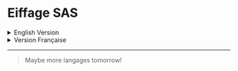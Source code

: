 # Eiffage SAS

<details>
<Summary>English Version</Summary>

## Welcome to my internship section at Eiffage SAS!

So, during my first year of my French Senior technician certificate, I needed to do an internship. So the company Eiffage SAS was kind enough to accept me inside their teams to do some databases and IT management. 

During this traineeship, I've worked with two teams. The first has a mission to update a software made for on-field workers who worked to maintain mobile network antennas all over France. Mine was to get the reports of workers to check if in the reports there is anything new to the database, and if I observe something different, make the modification to put the database up-to-date. I've also done some Excel macros to help office workers who get a lot of different information from reports in different Excel sheets to make all this information in only one proper Excel sheet.

> I've done for three weeks, and after I have switched to another team to learn as much as I could.

For the other team, it was an IT team, whose job was very intense due to the agency switching companies from SNEF Telecom to Eiffage. So their main priorities were to change everything server-wise in the different agencies bought all over France. For the switch, I could see how they worked to change the local server and exchange with different agencies and professionals. I could also see them working on the maintenance of the local server and on issues that could affect employees. As for myself, I've mainly worked on to help on every issue, IT-wise, that could happen inside the agency, like helping employees when something doesn't work on a computer, renewing licenses keys, helping to understand how devices work, etc. The main thing that I've done was to recover the pre-made website named GLPI which is open-source, to put it on the local server. It was used as a ticketing solution to send issue-regard messages to network admin to treat every problem that could happen in the company. I've linked it to the Active Directory to permit employees to connect with their Windows logs. I've also changed the source code to make it appear with Eiffage colors and logo.

>***GLPI Webisite with Eiffage colors wich looks really cool!***

![GLPI Website with Eiffage colors which looks really cool!](https://github.com/leandrePerret/Portfolio/blob/EiffageSAS/GLPI.jpg)

And so that's all concerning my internship !

## Resource

The only resource that I've got is my internship report, which is brought in the files on this branch; you can check it up here!

***I've only got a French version of it; maybe someday there's going to be an English version, but I don't think.***

*So that's all for this branch; if you have any questions or want to talk about it, don't hesitate to contact me!*
</Details>


<details>
<Summary>Version Française</Summary>

## Bienvenue dans la section de mon stage chez Eiffage SAS!

Lors de ma première année de brevet de technicien supérieur français, j'ai eu besoin de faire un stage pour conclure mon année. La société Eiffage SAS a donc eu la gentillesse de m'accueillir au sein de ses équipes pour effectuer des travaux sur des bases de données et de gestion de réseau et matériels informatiques. 

Au cours de ce stage, j'ai travaillé avec deux équipes. La première avait pour mission de mettre à jour un logiciel destiné aux ouvriers de terrain qui travaillaient à l'entretien des antennes de réseau mobile dans toute la France. Ma tâche consistait à recevoir les rapports des travailleurs pour vérifier s'il y avait du nouveau dans la base de données, et si j'observais quelque chose de différent, je faisais les modifications nécessaires pour mettre la base de données à jour. J'ai également créé des macros Excel pour aider les employés de bureau qui reçoivent beaucoup d'informations différentes à partir de rapports dans différentes feuilles Excel, à regrouper toutes ces informations dans une seule feuille Excel appropriée.

> J'ai travaillé pendant trois semaines, puis j'ai changé vers une autre équipe pour apprendre le plus que je le pouvais.

Pour l'autre équipe, il s'agissait d'une équipe informatique, dont le travail était très intense en raison du changement d'entreprise de l'agence, qui est passée de SNEF Telecom à Eiffage. Leurs principales priorités étaient donc de tout changer au niveau des serveurs dans les différentes agences achetées dans toute la France. Pour le changement, j'ai pu voir comment ils travaillaient pour changer le serveur local et échanger avec les différentes agences et les professionnels. J'ai également pu les voir travailler sur la maintenance du serveur local et gérer tout les problèmes au sein de l'entreprise. En ce qui me concerne, j'ai principalement travaillé pour aider à résoudre tous les problèmes informatiques pouvant survenir au sein de l'agence, comme aider les employés lorsque quelque chose ne fonctionne pas sur un ordinateur, renouveler les clés de licence, aider à comprendre le fonctionnement des appareils, etc. La principale chose que j'ai faite a été de récupérer le site web pré-fait nommé GLPI qui est open-source, pour le mettre sur le serveur local. Il était utilisé comme solution de ticketing pour envoyer des messages d'alerte à l'administrateur réseau afin de traiter tous les problèmes pouvant survenir dans l'entreprise. 
Je l'ai relié à l'Active Directory pour permettre aux employés de se connecter avec leurs logs Windows. J'ai également modifié le code source pour qu'il apparaisse avec les couleurs et le logo d'Eiffage.

>***Le site GLPI modifié aux couleurs Eiffage avec un rendu vraiment propre!***

![Le site GLPI modifié aux couleurs Eiffage avec un rendu vraiment propre!](https://github.com/leandrePerret/Portfolio/blob/EiffageSAS/GLPI.jpg)

Et voilà, c'est tout pour mon stage !

## Ressource

La seule ressource que j'ai est mon rapport de stage, qui se trouve dans les fichiers de cette branche; vous pouvez le consulter ici !

*C'est donc tout pour cette branche; si vous avez des questions ou voulez en parler, n'hésitez pas à me contacter !*

</details>

---
>Maybe more langages tomorrow!
